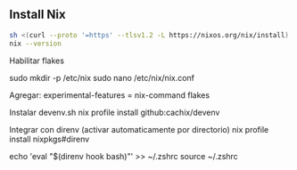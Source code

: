 ## Install Nix

```bash
sh <(curl --proto '=https' --tlsv1.2 -L https://nixos.org/nix/install) --daemon
nix --version
```

Habilitar flakes

sudo mkdir -p /etc/nix
sudo nano /etc/nix/nix.conf

Agregar:
experimental-features = nix-command flakes


Instalar devenv.sh
nix profile install github:cachix/devenv


Integrar con direnv (activar automaticamente por directorio)
nix profile install nixpkgs#direnv

echo 'eval "$(direnv hook bash)"' >> ~/.zshrc
source ~/.zshrc
